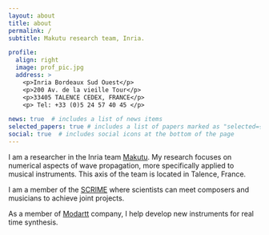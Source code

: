```yaml
---
layout: about
title: about
permalink: /
subtitle: Makutu research team, Inria.

profile:
  align: right
  image: prof_pic.jpg
  address: >
    <p>Inria Bordeaux Sud Ouest</p>
    <p>200 Av. de la vieille Tour</p>
    <p>33405 TALENCE CEDEX, FRANCE</p>
    <p> Tel: +33 (0)5 24 57 40 45 </p>

news: true  # includes a list of news items
selected_papers: true # includes a list of papers marked as "selected={true}"
social: true  # includes social icons at the bottom of the page
---
```


I am a researcher in the Inria team [Makutu](https://team.inria.fr/makutu/). My research focuses on numerical aspects of wave propagation, more specifically applied to musical instruments. This axis of the team is located in Talence, France.

I am a member of the [SCRIME](https://scrime.u-bordeaux.fr) where scientists can meet composers and musicians to achieve joint projects.

As a member of [Modartt](http://www.modartt.com) company, I help develop new instruments for real time synthesis.

<!--
Put your address / P.O. box / other info right below your picture. You can also disable any these elements by editing `profile` property of the YAML header of your `_pages/about.md`. Edit `_bibliography/papers.bib` and Jekyll will render your [publications page](/al-folio/publications/) automatically.

Link to your social media connections, too. This theme is set up to use [Font Awesome icons](http://fortawesome.github.io/Font-Awesome/) and [Academicons](https://jpswalsh.github.io/academicons/), like the ones below. Add your Facebook, Twitter, LinkedIn, Google Scholar, or just disable all of them.

-->
